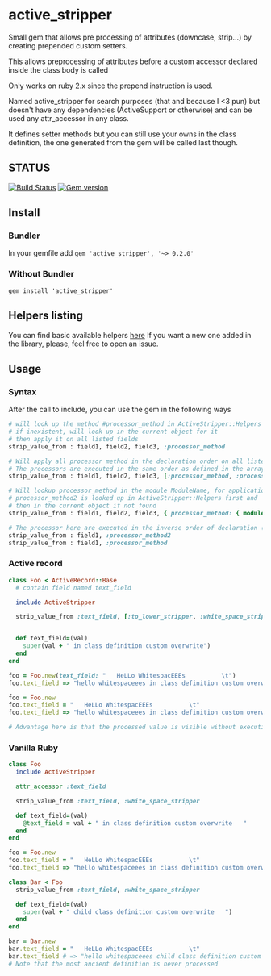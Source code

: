 # active_stripper

Small gem that allows pre processing of attributes (downcase, strip...) by creating prepended custom setters.

This allows preprocessing of attributes before a custom accessor declared inside the class body is called

Only works on ruby 2.x since the prepend instruction is used.

Named active_stripper for search purposes (that and because I <3 pun) but doesn't have any dependencies (ActiveSupport or otherwise) and can be used any attr_accessor in any class.

It defines setter methods but you can still use your owns in the class definition, the one generated from the gem will be called last though.

## STATUS
[![Build Status](https://travis-ci.org/nekogami/active_stripper.svg?branch=master)](https://travis-ci.org/nekogami/active_stripper)
[![Gem version](https://img.shields.io/gem/v/active_stripper.svg?style=flat)](http://rubygems.org/gems/active_stripper "View this project in Rubygems")


## Install

### Bundler
In your gemfile add
`gem 'active_stripper', '~> 0.2.0'`

### Without Bundler
`gem install 'active_stripper'`

## Helpers listing

You can find basic available helpers [here](https://github.com/nekogami/active_stripper/blob/master/lib/active_stripper/helpers.rb)
If you want a new one added in the library, please, feel free to open an issue.


## Usage

### Syntax
After the call to include, you can use the gem in the following ways

```ruby
# will look up the method #processor_method in ActiveStripper::Helpers
# if inexistent, will look up in the current object for it
# then apply it on all listed fields
strip_value_from : field1, field2, field3, :processor_method
```

```ruby
# Will apply all processor method in the declaration order on all listed fields
# The processors are executed in the same order as defined in the array (left to right)
strip_value_from : field1, field2, field3, [:processor_method, :processor_method2]
```

```ruby
# Will lookup processor_method in the module ModuleName, for application on all fields
# processor_method2 is looked up in ActiveStripper::Helpers first and
# then in the current object if not found
strip_value_from : field1, field2, field3, { processor_method: { module: :ModuleName }, processor_method2: nil }
```

```ruby
# The processor here are executed in the inverse order of declaration (bottom to top)
strip_value_from : field1, :processor_method2
strip_value_from : field1, :processor_method
```

### Active record
```ruby
class Foo < ActiveRecord::Base
  # contain field named text_field

  include ActiveStripper

  strip_value_from :text_field, [:to_lower_stripper, :white_space_stripper]


  def text_field=(val)
    super(val + " in class definition custom overwrite")
  end
end

foo = Foo.new(text_field: "   HeLLo WhitespacEEEs          \t")
foo.text_field => "hello whitespaceees in class definition custom overwrite"

foo = Foo.new
foo.text_field = "   HeLLo WhitespacEEEs          \t"
foo.text_field => "hello whitespaceees in class definition custom overwrite"

# Advantage here is that the processed value is visible without executing a hook like before_validation etc etc
```

### Vanilla Ruby

```ruby
class Foo
  include ActiveStripper

  attr_accessor :text_field

  strip_value_from :text_field, :white_space_stripper

  def text_field=(val)
    @text_field = val + " in class definition custom overwrite   "
  end
end

foo = Foo.new
foo.text_field = "   HeLLo WhitespacEEEs          \t"
foo.text_field => "hello whitespaceees in class definition custom overwrite   "

class Bar < Foo
  strip_value_from :text_field, :white_space_stripper

  def text_field=(val)
    super(val + " child class definition custom overwrite   ")
  end
end

bar = Bar.new
bar.text_field = "   HeLLo WhitespacEEEs          \t"
bar.text_field # => "hello whitespaceees child class definition custom overwrite in class definition custom overwrite   "
# Note that the most ancient definition is never processed

```
